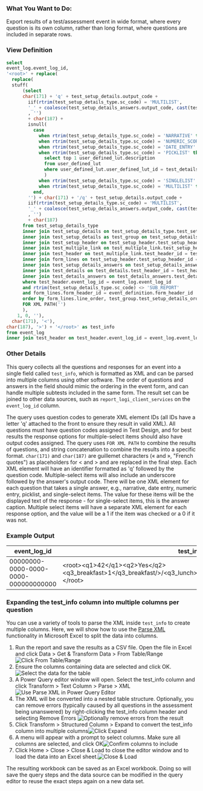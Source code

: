### What You Want to Do:
Export results of a test/assessment event in wide format, where every question is its own column, rather than long format, where questions are included in separate rows.

### View Definition
```sql
select
event_log.event_log_id,
'<root>' + replace(
  replace(
  stuff(
      (select
      char(171) + 'q' + test_setup_details.output_code + 
        iif(rtrim(test_setup_details_type.sc_code) = 'MULTILIST', 
        '_' + coalesce(test_setup_details_answers.output_code, cast(test_setup_details_answers.test_setup_answers_value as varchar), '')
        , '')
        + char(187) + 
        isnull(
          case 
            when rtrim(test_setup_details_type.sc_code) = 'NARRATIVE' then test_details_answers.narrative
            when rtrim(test_setup_details_type.sc_code) = 'NUMERIC_SCORE' then cast(test_details_answers.numeric_value as varchar)
            when rtrim(test_setup_details_type.sc_code) = 'DATE_ENTRY' then cast(test_details_answers.date_value as varchar)
            when rtrim(test_setup_details_type.sc_code) = 'PICKLIST' then (
              select top 1 user_defined_lut.description
              from user_defined_lut
              where user_defined_lut.user_defined_lut_id = test_details_answers.picklist_value
              )
            when rtrim(test_setup_details_type.sc_code) = 'SINGLELIST' then test_setup_details_answers.test_setup_answers_caption
            when rtrim(test_setup_details_type.sc_code) = 'MULTILIST' then cast(test_details_answers.is_checked as varchar)
          end,
        '') + char(171) + '/q' + test_setup_details.output_code + 
        iif(rtrim(test_setup_details_type.sc_code) = 'MULTILIST', 
        '_' + coalesce(test_setup_details_answers.output_code, cast(test_setup_details_answers.test_setup_answers_value as varchar), '')
        , '')
        + char(187)
      from test_setup_details_type
      inner join test_setup_details on test_setup_details_type.test_setup_details_type_id = test_setup_details.test_setup_details_type_id
      inner join test_setup_details as test_group on test_setup_details.test_setup_details_belongs_to = test_group.test_setup_details_id
      inner join test_setup_header on test_setup_header.test_setup_header_id = test_group.test_setup_header_id
      inner join test_multiple_link on test_multiple_link.test_setup_header_id = test_setup_header.test_setup_header_id
      inner join test_header on test_multiple_link.test_header_id = test_header.test_header_id
      inner join form_lines on test_setup_header.test_setup_header_id = form_lines.sub_test_header_id
      inner join test_setup_details_answers on test_setup_details_answers.test_setup_details_id = test_setup_details.test_setup_details_id
      inner join test_details on test_details.test_header_id = test_header.test_header_id and test_details.test_setup_details_id = test_setup_details.test_setup_details_id
      inner join test_details_answers on test_details_answers.test_details_id = test_details.test_details_id and test_details_answers.test_setup_details_answers_id = test_setup_details_answers.test_setup_details_answers_id
      where test_header.event_log_id = event_log.event_log_id
      and rtrim(test_setup_details_type.sc_code) <> 'SUB_REPORT'
      and form_lines.form_header_id = event_definition.form_header_id
      order by form_lines.line_order, test_group.test_setup_details_order, test_setup_details.test_setup_details_order, test_setup_details_answers.test_setup_answers_order
      FOR XML PATH('')
      ),
    1, 0, ''),
  char(171), '<'),
char(187), '>') + '</root>' as test_info
from event_log
inner join test_header on test_header.event_log_id = event_log.event_log_id
```

### Other Details
This query collects all the questions and responses for an event into a single field called `test_info`, which is formatted as XML and can be parsed into multiple columns using other software. The order of questions and answers in the field should mimic the ordering in the event form, and can handle multiple subtests included in the same form. The result set can be joined to other data sources, such as `report_logi_client_services` on the `event_log_id` column.

The query uses question codes to generate XML element IDs (all IDs have a letter 'q' attached to the front to ensure they result in valid XML). All questions must have question codes assigned in Test Design, and for best results the response options for multiple-select items should also have output codes assigned. The query uses `FOR XML PATH` to combine the results of questions, and string concatenation to combine the results into a specific format. `char(171)` and `char(187)` are guillemet characters (« and », "French quotes") as placeholders for < and > and are replaced in the final step. Each XML element will have an identifier formatted as 'q' followed by the question code. Multiple-select items will also include an underscore followed by the answer's output code. There will be one XML element for each question that takes a single answer, e.g., narrative, date entry, numeric entry, picklist, and single-select items. The value for these items will be the displayed text of the response - for single-select items, this is the answer caption. Multiple select items will have a separate XML element for each response option, and the value will be a 1 if the item was checked or a 0 if it was not. 


### Example Output
| event_log_id | test_info|
| ---------- | ----------- |
| 00000000-0000-0000-0000-000000000000| \<root\>\<q1\>42</q1\>\<q2\>Yes\</q2\>\<q3_breakfast\>1\</q3_breakfast/>/<q3_lunch\>0\</q3_lunch/>/<q3_dinner\>1<\/q3.dinner\>\</root\>     |
  
### Expanding the test_info column into multiple columns per question

You can use a variety of tools to parse the XML inside `test_info` to create multiple columns. Here, we will show how to use the [Parse XML](https://support.microsoft.com/en-us/office/parse-text-as-json-or-xml-power-query-7436916b-210a-4299-83dd-8531a1d5e945) functionality in Microsoft Excel to split the data into columns.

1. Run the report and save the results as a CSV file. Open the file in Excel and click Data > Get & Transform Data > From Table/Range ![Click From Table/Range](https://github.com/myEvolv-Development-Community/myEvolvCode/blob/main/SQL%20Views/assets/images/PowerQuery-1-From-Table-Range.png)
2. Ensure the columns containing data are selected and click OK. ![Select the data for the table](https://github.com/myEvolv-Development-Community/myEvolvCode/blob/main/SQL%20Views/assets/images/PowerQuery-2-Create-Table.png)
3. A Power Query editor window will open. Select the test_info column and click Transform > Text Column > Parse > XML ![Use Parse XML in Power Query Editor](https://github.com/myEvolv-Development-Community/myEvolvCode/blob/main/SQL%20Views/assets/images/PowerQuery-3-Parse-XML.png)
4. The XML will be converted into a nested table structure. Optionally, you can remove errors (typically caused by all questions in the assessment being unanswered) by right-clicking the test_info column header and selecting Remove Errors ![Optionally remove errors from the result](https://github.com/myEvolv-Development-Community/myEvolvCode/blob/main/SQL%20Views/assets/images/PowerQuery-4-Remove-Errors.png)
5. Click Transform > Structured Column > Expand to convert the test_info column into multiple columns![Click Expand](https://github.com/myEvolv-Development-Community/myEvolvCode/blob/main/SQL%20Views/assets/images/PowerQuery-5-Expand.png)
6. A menu will appear with a prompt to select columns. Make sure all columns are selected, and click OK![Confirm columns to include](https://github.com/myEvolv-Development-Community/myEvolvCode/blob/main/SQL%20Views/assets/images/PowerQuery-6-Select-Columns.png)
7. Click Home > Close > Close & Load to close the editor window and to load the data into an Excel sheet.![Close & Load](https://github.com/myEvolv-Development-Community/myEvolvCode/blob/main/SQL%20Views/assets/images/PowerQuery-7-Close-and-Load.png)

The resulting workbook can be saved as an Excel workbook. Doing so will save the query steps and the data source can be modified in the query editor to reuse the exact steps again on a new data set.
